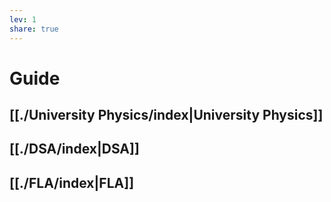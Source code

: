 ```yaml
---  
lev: 1  
share: true  
---  
```

  
  
  
# Guide  
  
## [[./University Physics/index|University Physics]]  
  
## [[./DSA/index|DSA]]  
  
## [[./FLA/index|FLA]]  
  
